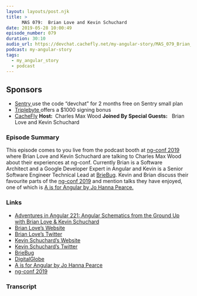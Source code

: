 ```yaml
---
layout: layouts/post.njk
title: >
      MAS 079:  Brian Love and Kevin Schuchard
date: 2019-05-28 10:00:49
episode_number: 079
duration: 30:10
audio_url: https://devchat.cachefly.net/my-angular-story/MAS_079_Brian_Love_and_Kevin_Schuchard.mp3
podcast: my-angular-story
tags: 
  - my_angular_story
  - podcast
---
```


## **Sponsors**

- [Sentry&nbsp;](http://sentry.io/)use the code “devchat” for 2 months free on Sentry small plan
- [Triplebyte&nbsp;](https://triplebyte.com/astory)offers a $1000 signing bonus
- [CacheFly](https://www.cachefly.com/)
**Host:&nbsp;** Charles Max Wood **Joined By Special Guests:** &nbsp;&nbsp;Brian Love and Kevin Schuchard
### **Episode Summary**
This episode comes to you live from the podcast booth at [ng-conf 2019](https://www.ng-conf.org/) where Brian Love and Kevin Schuchard are talking to Charles Max Wood about their experiences at ng-conf. Currently Brian is a Software Architect&nbsp;and a Google Developer Expert in Angular and Kevin is a Senior Software Engineer Technical Lead at [BrieBug](https://www.briebug.com/). Kevin and Brian discuss their favourite parts of the [ng-conf 2019](https://www.ng-conf.org/) and mention talks they have enjoyed, one of which is [A is for Angular by Jo Hanna Pearce.](https://www.youtube.com/watch?v=lgGpU_o8Kqw)
### **Links**

- [Adventures in Angular 221: Angular Schematics from the Ground Up with Brian Love & Kevin Schuchard](https://devchat.tv/adv-in-angular/aia-221-angular-schematics-from-the-ground-up-with-brian-love-kevin-schuchard/)
- [Brian Love’s Website](https://brianflove.com/)
- <u><a href="https://twitter.com/brian_love?lang=en">Brian Love’s Twitter</a></u>
- [Kevin Schuchard’s Website](https://www.kevinschuchard.com/)
- [Kevin Schuchard’s Twitter](https://twitter.com/kevinschuchard)
- [BrieBug](http://blog.briebug.com/building-an-angular-schematic-for-jest-testing)
- [DigitalGlobe](https://www.digitalglobe.com/)
- [A is for Angular by Jo Hanna Pearce](https://www.youtube.com/watch?v=lgGpU_o8Kqw)
- [ng-conf 2019](https://www.ng-conf.org/)


### Transcript


